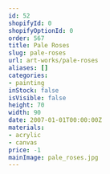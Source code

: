 ```yaml
---
id: 52
shopifyId: 0
shopifyOptionId: 0
order: 567
title: Pale Roses
slug: pale-roses
url: art-works/pale-roses
aliases: []
categories:
- painting
inStock: false
isVisible: false
height: 70
width: 90
date: 2007-01-01T00:00:00Z
materials:
- acrylic
- canvas
price: -1
mainImage: pale_roses.jpg
---
```

